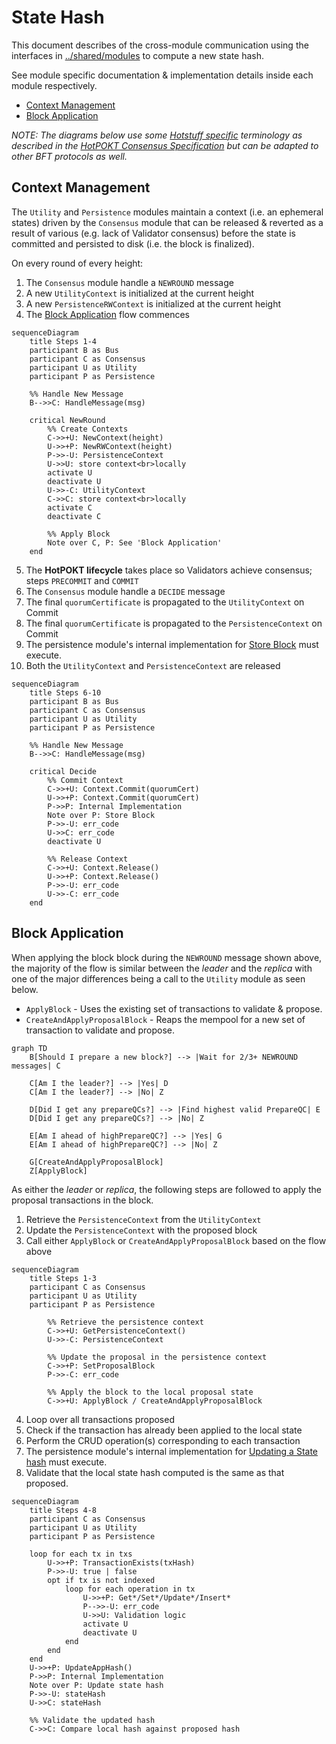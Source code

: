 # State Hash <!-- omit in toc -->

This document describes of the cross-module communication using the interfaces in [../shared/modules](../shared/modules) to compute a new state hash.

See module specific documentation & implementation details inside each module respectively.

- [Context Management](#context-management)
- [Block Application](#block-application)

_NOTE: The diagrams below use some [Hotstuff specific](https://arxiv.org/abs/1803.05069) terminology as described in the [HotPOKT Consensus Specification](https://github.com/pokt-network/pocket-network-protocol/tree/main/consensus) but can be adapted to other BFT protocols as well._

<!-- See if there's an answer in this question to add links to notes: https://stackoverflow.com/questions/74103729/adding-hyperlinks-to-notes-in-mermaid-sequence-diagrams -->

## Context Management

The `Utility` and `Persistence` modules maintain a context (i.e. an ephemeral states) driven by the `Consensus` module that can be released & reverted as a result of various (e.g. lack of Validator consensus) before the state is committed and persisted to disk (i.e. the block is finalized).

On every round of every height:

1. The `Consensus` module handle a `NEWROUND` message
2. A new `UtilityContext` is initialized at the current height
3. A new `PersistenceRWContext` is initialized at the current height
4. The [Block Application](#block-application) flow commences

```mermaid
sequenceDiagram
    title Steps 1-4
    participant B as Bus
    participant C as Consensus
    participant U as Utility
    participant P as Persistence

    %% Handle New Message
    B-->>C: HandleMessage(msg)

    critical NewRound
        %% Create Contexts
        C->>+U: NewContext(height)
        U->>+P: NewRWContext(height)
        P->>-U: PersistenceContext
        U->>U: store context<br>locally
        activate U
        deactivate U
        U->>-C: UtilityContext
        C->>C: store context<br>locally
        activate C
        deactivate C

        %% Apply Block
        Note over C, P: See 'Block Application'
    end
```

5. The **HotPOKT lifecycle** takes place so Validators achieve consensus; steps `PRECOMMIT` and `COMMIT`
6. The `Consensus` module handle a `DECIDE` message
7. The final `quorumCertificate` is propagated to the `UtilityContext` on Commit
8. The final `quorumCertificate` is propagated to the `PersistenceContext` on Commit
9. The persistence module's internal implementation for [Store Block](../../persistence/docs/PROTOCOL_STATE_HASH.md) must execute.
10. Both the `UtilityContext` and `PersistenceContext` are released

```mermaid
sequenceDiagram
    title Steps 6-10
    participant B as Bus
    participant C as Consensus
    participant U as Utility
    participant P as Persistence

    %% Handle New Message
    B-->>C: HandleMessage(msg)

    critical Decide
        %% Commit Context
        C->>+U: Context.Commit(quorumCert)
        U->>+P: Context.Commit(quorumCert)
        P->>P: Internal Implementation
        Note over P: Store Block
        P->>-U: err_code
        U->>C: err_code
        deactivate U

        %% Release Context
        C->>+U: Context.Release()
        U->>+P: Context.Release()
        P->>-U: err_code
        U->>-C: err_code
    end

```

## Block Application

When applying the block block during the `NEWROUND` message shown above, the majority of the flow is similar between the _leader_ and the _replica_ with one of the major differences being a call to the `Utility` module as seen below.

- `ApplyBlock` - Uses the existing set of transactions to validate & propose.
- `CreateAndApplyProposalBlock` - Reaps the mempool for a new set of transaction to validate and propose.

```mermaid
graph TD
    B[Should I prepare a new block?] --> |Wait for 2/3+ NEWROUND messages| C

    C[Am I the leader?] --> |Yes| D
    C[Am I the leader?] --> |No| Z

    D[Did I get any prepareQCs?] --> |Find highest valid PrepareQC| E
    D[Did I get any prepareQCs?] --> |No| Z

    E[Am I ahead of highPrepareQC?] --> |Yes| G
    E[Am I ahead of highPrepareQC?] --> |No| Z

    G[CreateAndApplyProposalBlock]
    Z[ApplyBlock]
```

As either the _leader_ or _replica_, the following steps are followed to apply the proposal transactions in the block.

1.  Retrieve the `PersistenceContext` from the `UtilityContext`
2.  Update the `PersistenceContext` with the proposed block
3.  Call either `ApplyBlock` or `CreateAndApplyProposalBlock` based on the flow above

```mermaid
sequenceDiagram
    title Steps 1-3
    participant C as Consensus
    participant U as Utility
    participant P as Persistence

        %% Retrieve the persistence context
        C->>+U: GetPersistenceContext()
        U->>-C: PersistenceContext

        %% Update the proposal in the persistence context
        C->>+P: SetProposalBlock
        P->>-C: err_code

        %% Apply the block to the local proposal state
        C->>+U: ApplyBlock / CreateAndApplyProposalBlock
```

4. Loop over all transactions proposed
5. Check if the transaction has already been applied to the local state
6. Perform the CRUD operation(s) corresponding to each transaction
7. The persistence module's internal implementation for [Updating a State hash](../../persistence/docs/PROTOCOL_STATE_HASH.md) must execute.
8. Validate that the local state hash computed is the same as that proposed.

```mermaid
sequenceDiagram
    title Steps 4-8
    participant C as Consensus
    participant U as Utility
    participant P as Persistence

    loop for each tx in txs
        U->>+P: TransactionExists(txHash)
        P->>-U: true | false
        opt if tx is not indexed
            loop for each operation in tx
                U->>+P: Get*/Set*/Update*/Insert*
                P-->>-U: err_code
                U->>U: Validation logic
                activate U
                deactivate U
            end
        end
    end
    U->>+P: UpdateAppHash()
    P->>P: Internal Implementation
    Note over P: Update state hash
    P->>-U: stateHash
    U->>C: stateHash

    %% Validate the updated hash
    C->>C: Compare local hash against proposed hash
```
